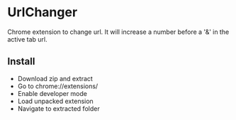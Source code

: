 # UrlChanger
Chrome extension to change url. It will increase a number before a '&' in the active tab url.

## Install
- Download zip and extract
- Go to chrome://extensions/
- Enable developer mode
- Load unpacked extension
- Navigate to extracted folder
